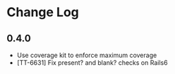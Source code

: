 # Change Log

## 0.4.0

* Use coverage kit to enforce maximum coverage
* [TT-6631] Fix present? and blank? checks on Rails6
